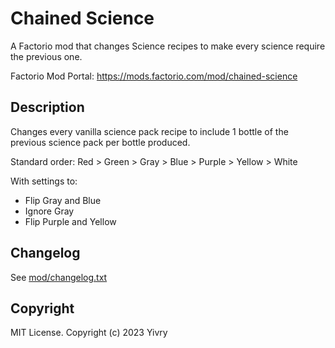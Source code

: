 # Chained Science

A Factorio mod that changes Science recipes to make every science require the previous one.

Factorio Mod Portal: https://mods.factorio.com/mod/chained-science

## Description

Changes every vanilla science pack recipe to include 1 bottle of the previous science pack per bottle produced.

Standard order: Red > Green > Gray > Blue > Purple > Yellow > White

With settings to:

* Flip Gray and Blue
* Ignore Gray
* Flip Purple and Yellow

## Changelog

See [mod/changelog.txt](mod/changelog.txt)

## Copyright

MIT License. Copyright (c) 2023 Yivry
